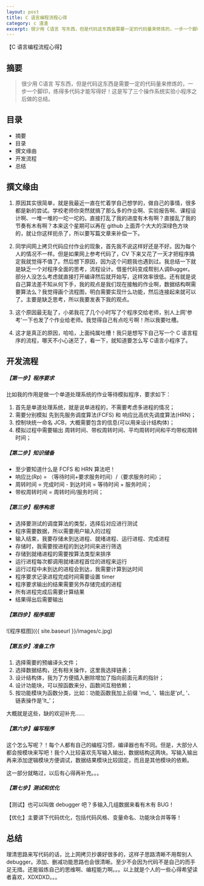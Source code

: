 ```yaml
---
layout: post
title: C 语言编程流程心得
category: c 渣渣
excerpt: 很少用 C语言 写东西，但是代码这东西是需要一定的代码量来修炼的，一步一个脚印，练得多代码...
---
```


【C 语言编程流程心得】

## 摘要

> 很少用 C语言 写东西，但是代码这东西是需要一定的代码量来修炼的，一步一个脚印，练得多代码才能写得好！这是写了三个操作系统实验小程序之后做的总结。

## 目录

- 摘要
- 目录
- 撰文缘由
- 开发流程
- 总结

## 撰文缘由
1. 原因其实很简单，就是我最近一直在忙着学自己想学的，做自己的事情，很多都是新的尝试。学校老师你突然就搞了那么多的作业啊、实验报告啊、课程设计啊、一堆一堆的一坨一坨的。直接打乱了我的进度有木有啊？直接乱了我的节奏有木有啊？本来这个星期可以再在 github 上面弄个大大的深绿色方块的，就让你这样扼杀了，所以要写篇文章来补偿一下。

2. 同学间网上拷贝代码应付作业的现象，首先我不说这样好还是不好。因为每个人的情况不一样。但是如果网上参考代码了，CV 下来又花了一天才把程序搞定我就觉得不值了。然后想下原因，因为这个问题我也遇到过。我总结一下就是缺乏一个对程序全面的思考，流程设计。借鉴代码变成帮别人调Bugger。部分人没怎么考虑就直接打开编译然后就开始写，这样效率很低。还有就是说自己算法差不知从何下手，我的观点是我们现在接触的作业啊，数据结构啊需要算法么？我觉得画个流程图，明白需要实现什么功能，然后连接起来就可以了。主要是缺乏思考，所以我要发表下我的观点。

3. 这个原因最无耻了，小弟我花了几个小时写了个程序交给老师，别人上网'参考'一下也发了个作业给老师。我觉得自己有点吃亏啊！所以我要吐槽。

4. 这才是真正的原因，哈哈，上面纯属吐槽！我只是想写下自己写一个 C 语言程序的流程，哪天不小心迷茫了，看一下，就知道要怎么写 C语言小程序了。

## 开发流程

##### 【第一步】程序要求

比如我的作用是做一个单道处理系统的作业等待模拟程序，要求如下：

1. 首先是单道处理系统，就是说单进程的，不需要考虑多进程的情况；
2. 需要分别模拟 先到先服务调度算法(FCFS) 和 响应比高优先调度算法(HRN)；
3. 控制块统一命名 JCB，大概需要包含的信息(可以用来设计结构体)；
4. 模拟过程中需要输出 周转时间、带权周转时间、平均周转时间和平均带权周转时间；


##### 【第二步】知识储备

- 至少要知道什么是 FCFS 和 HRN 算法吧！
- 响应比(Rp) = （等待时间+要求服务时间）/（要求服务时间）；
- 周转时间 = 完成时间 - 到达时间 = 等待时间 + 服务时间；
- 带权周转时间 = 周转时间/服务时间；


##### 【第三步】程序构思

- 选择要测试的调度算法的类型，选择后对应进行测试
- 程序需要数据，所以需要用户输入的过程
- 输入结束，我要存储未到达进程、就绪进程、运行进程、完成进程
- 存储时，我需要按进程的到达时间来进行筛选
- 存储到就绪进程的需要按算法类型来排序
- 运行进程每次都调用就绪进程首位的进程来运行
- 运行过程中未到达的进程会到达，我需要计算到达时间
- 程序要求记录进程完成时间需要设置 timer
- 程序要求输出的结果需要另外存储完成的进程
- 所有进程完成后需要计算结果
- 结果得出后需要输出


##### 【第四步】程序框图

![程序框图]({{ site.baseurl }}/images/c.jpg)


##### 【第五步】准备工作

1. 选择需要的预编译头文件；
2. 选择数据结构，还有相关操作，这里我选择链表；
3. 设计结构体，我为了方便插入删除增加了指向前面元素的指针；
4. 设计功能块，可以按函数来分，函数间互相依赖；
5. 按功能模块为函数分类，比如：功能函数我加上前缀 'md_ '、输出是'pf_ '、链表操作是'lt_'；

大概就是这些，缺的欢迎补充......


##### 【第六步】编写程序

这个怎么写呢？！每个人都有自己的编程习惯，编译器也有不同。但是，大部分人都会按模块来写吧！我个人比较喜欢先写输入输出，数据结构这两块。写输入输出再来添加逻辑模块方便调试，数据结果模块比较固定，而且是其他模块的依赖。

这一部分就略过，以后有心得再补充。。。


##### 【第七步】测试和优化

【测试】也可以叫做 debugger 吧？多输入几组数据来看有木有 BUG！

【优化】主要讲下代码优化，包括代码风格、变量命名、功能块合并等等！

## 总结

理清思路来写代码的话，比上网拷贝抄袭好很多的，这样子思路清晰不用帮别人debugger。添加、删减功能思路也会很清晰。至少不会因为代码不是自己的而手足无措。还能锻炼自己的思维啊、编程能力啊。。。以上就是个人的一些心得希望读者喜欢，XDXDXD。。。